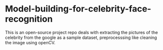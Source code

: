 # Model-building-for-celebrity-face-recognition
This is an open-source project repo deals with extracting the pictures of the celebrity from the google as a sample dataset, preprocesssing like cleaning the image using openCV.
